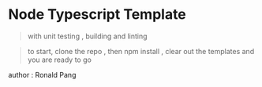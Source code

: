 # Node Typescript Template

> with unit testing , building and linting

> to start, clone the repo , then npm install , clear out the templates and you are ready to go

author : Ronald Pang